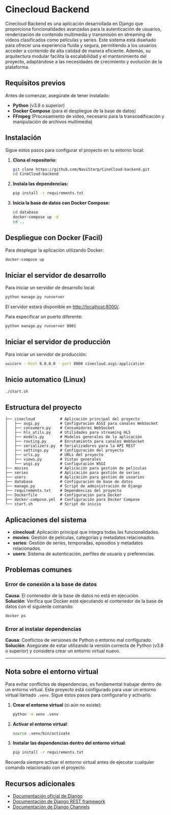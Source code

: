 # Cinecloud Backend

Cinecloud Backend es una aplicación desarrollada en Django que proporciona funcionalidades avanzadas para la autenticación de usuarios, renderización de contenido multimedia y transmisión en streaming de videos clasificados como películas y series. Este sistema está diseñado para ofrecer una experiencia fluida y segura, permitiendo a los usuarios acceder a contenido de alta calidad de manera eficiente. Además, su arquitectura modular facilita la escalabilidad y el mantenimiento del proyecto, adaptándose a las necesidades de crecimiento y evolución de la plataforma.

## Requisitos previos

Antes de comenzar, asegúrate de tener instalado:

- **Python** (v3.8 o superior)
- **Docker Compose** (para el despliegue de la base de datos)
- **FFmpeg** (Procesamiento de video, necesario para la transcodificación y manipulación de archivos multimedia)

## Instalación

Sigue estos pasos para configurar el proyecto en tu entorno local:

1. **Clona el repositorio:**

    ```bash
    git clone https://github.com/NaviStarp/CineCloud-backend.git
    cd CineCloud-backend
    ```

2. **Instala las dependencias:**

    ```bash
    pip install -r requirements.txt
    ```

3. **Inicia la base de datos con Docker Compose:**

    ```bash
    cd database
    docker-compose up -d
    cd ..
    ```
## Despliegue con Docker (Facil)

Para desplegar la aplicación utilizando Docker:

```bash
docker-compose up
```

## Iniciar el servidor de desarrollo

Para iniciar un servidor de desarrollo local:

```bash
python manage.py runserver
```

El servidor estará disponible en [http://localhost:8000/](http://localhost:8000/).

Para especificar un puerto diferente:

```bash
python manage.py runserver 8001
```

## Iniciar el servidor de producción
Para iniciar un servidor de producción:
```bash
uvicorn --host 0.0.0.0 --port 8000 cinecloud.asgi:application 
```
## Inicio automatico (Linux)
```bash
./start.sh
```

## Estructura del proyecto

```plaintext
├── cinecloud           # Aplicación principal del proyecto
│   ├── asgi.py         # Configuración ASGI para canales WebSocket
│   ├── consumers.py    # Consumidores WebSocket
│   ├── hls_utils.py    # Utilidades para streaming HLS
│   ├── models.py       # Modelos generales de la aplicación
│   ├── routing.py      # Enrutamiento para canales WebSocket
│   ├── serializers.py  # Serializadores para la API REST
│   ├── settings.py     # Configuración del proyecto
│   ├── urls.py         # URLs del proyecto
│   ├── views.py        # Vistas generales
│   └── wsgi.py         # Configuración WSGI
├── movies              # Aplicación para gestión de películas
├── series              # Aplicación para gestión de series
├── users               # Aplicación para gestión de usuarios
├── database            # Configuración de base de datos
├── manage.py           # Script de administración de Django
├── requirements.txt    # Dependencias del proyecto
├── Dockerfile          # Configuración para Docker
├── docker-compose.yml  # Configuración para Docker Compose
└── start.sh            # Script de inicio
```

## Aplicaciones del sistema

- **cinecloud**: Aplicación principal que integra todas las funcionalidades.
- **movies**: Gestión de películas, categorías y metadatos relacionados.
- **series**: Gestión de series, temporadas, episodios y metadatos relacionados.
- **users**: Sistema de autenticación, perfiles de usuario y preferencias.


## Problemas comunes

### Error de conexión a la base de datos
**Causa**: El contenedor de la base de datos no está en ejecución.  
**Solución**: Verifica que Docker esté ejecutando el contenedor de la base de datos con el siguiente comando:

```bash
docker ps
```

### Error al instalar dependencias
**Causa**: Conflictos de versiones de Python o entorno mal configurado.  
**Solución**: Asegúrate de estar utilizando la versión correcta de Python (v3.8 o superior) y considera crear un entorno virtual nuevo.

---

## Nota sobre el entorno virtual

Para evitar conflictos de dependencias, es fundamental trabajar dentro de un entorno virtual. Este proyecto está configurado para usar un entorno virtual llamado `.venv`. Sigue estos pasos para configurarlo y activarlo:

1. **Crear el entorno virtual** (si aún no existe):

    ```bash
    python -m venv .venv
    ```

2. **Activar el entorno virtual**:

    ```bash
    source .venv/bin/activate
    ```

3. **Instalar las dependencias dentro del entorno virtual**:

    ```bash
    pip install -r requirements.txt
    ```

Recuerda siempre activar el entorno virtual antes de ejecutar cualquier comando relacionado con el proyecto.


## Recursos adicionales

- [Documentación oficial de Django](https://docs.djangoproject.com/)
- [Documentación de Django REST framework](https://www.django-rest-framework.org/)
- [Documentación de Django Channels](https://channels.readthedocs.io/)
